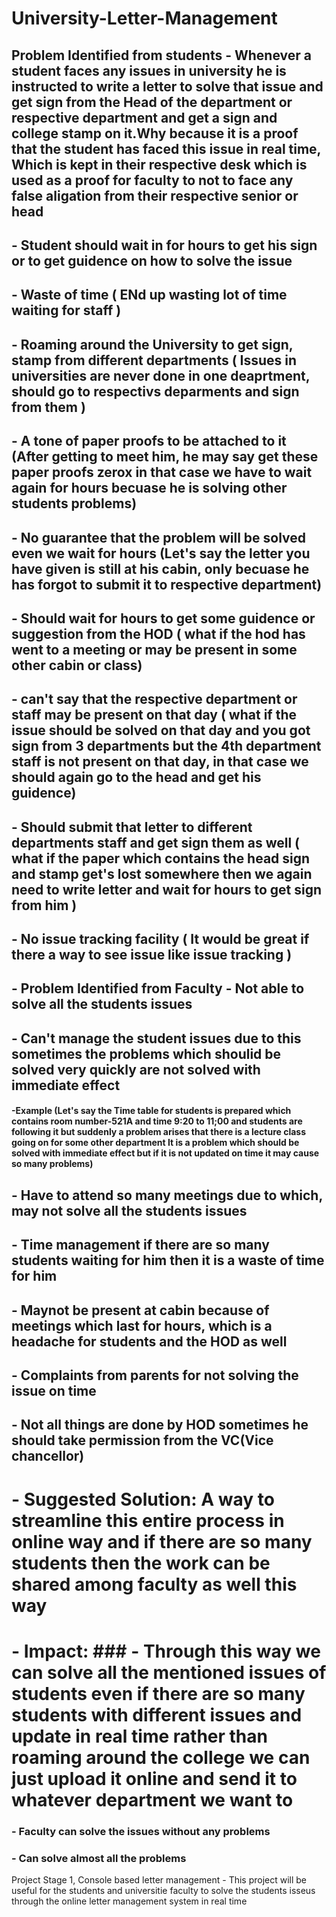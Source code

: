# University-Letter-Management

## Problem Identified from students - Whenever a student faces any issues in university he is instructed to write a letter to solve that issue and get sign from the Head of the department or respective department and get a sign and college stamp on it.Why because it is a proof that the student has faced this issue in real time, Which is kept in their respective desk which is used as a proof for faculty to not to face any false aligation from their respective senior or head
## - Student should wait in for hours to get his sign or to get guidence on how to solve the issue
## - Waste of time ( ENd up wasting lot of time waiting for staff )
## - Roaming around the University to get sign, stamp from different departments ( Issues in universities are never done in one deaprtment, should go to respectivs deparments and sign from them )
## - A tone of paper proofs to be attached to it (After getting to meet him, he may say get these paper proofs zerox in that case we have to wait again for hours becuase he is solving other students problems)
## - No guarantee that the problem will be solved even we wait for hours (Let's say the letter you have given is still at his cabin, only becuase he has forgot to submit it to respective department)
## - Should wait for hours to get some guidence or suggestion from the HOD ( what if the hod has went to a meeting or may be present in some other cabin or class)
## - can't say that the respective department or staff may be present on that day ( what if the issue should be solved on that day and you got sign from 3 departments but the 4th department staff is not present on that day, in that case we should again go to the head and get his guidence)
## - Should submit that letter to different departments staff and get sign them as well ( what if the paper which contains the head sign and stamp get's lost somewhere then we again need to write letter and wait for hours to get sign from him )
## - No issue tracking facility ( It would be great if there a way to see issue like issue tracking )

## - Problem Identified from Faculty - Not able to solve all the students issues
## - Can't manage the student issues due to this sometimes the problems which shoulid be solved very quickly are not solved with immediate effect
#### -Example (Let's say the Time table for students is prepared which contains room number-521A and time 9:20 to 11;00 and students are following it but suddenly a problem arises that there is a lecture class going on for some other department It is a problem which should be solved with immediate effect but if it is not updated on time it may cause so many problems)
## - Have to attend so many meetings due to which, may not solve all the students issues
## - Time management if there are so many students waiting for him then it is a waste of time for him
## - Maynot be present at cabin because of meetings which last for hours, which is a headache for students and the HOD as well
## - Complaints from parents for not solving the issue on time
## - Not all things are done by HOD sometimes he should take permission from the VC(Vice chancellor)




# - Suggested Solution: A way to streamline this entire process in online way and if there are so many students then the work can be shared among faculty as well this way




# - Impact: ### - Through this way we can solve all the mentioned issues of students even if there are so many students with different issues and update in real time rather than roaming around the college we can just upload it online and send it to whatever department we want to
### - Faculty can solve the issues without any problems
### - Can solve almost all the problems


Project Stage 1, Console based letter management - This project will be useful for the students and universitie faculty to solve the students isseus through the online letter management system in real time
